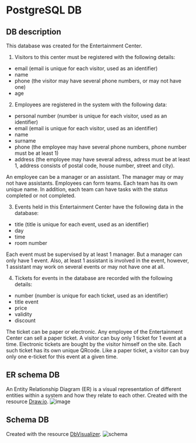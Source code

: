 # PostgreSQL DB
## DB description
This database was created for the Entertainment Center. 
1. Visitors to this center must be registered with the following details:
- email (email is unique for each visitor, used as an identifier)
- name 
- phone (the visitor may have several phone numbers, or may not have one)
- age
2. Employees are registered in the system with the following data:
- personal number (number is unique for each visitor, used as an identifier)
- email (email is unique for each visitor, used as an identifier)
- name
- surname
- phone (the employee may have several phone numbers, phone number must be at least 1)
- address (the employee may have several adress, adress must be at least 1, address consists of postal code, house number, street and city).

An employee can be a manager or an assistant. The manager may or may not have assistants. 
Employees can form teams. Each team has its own unique name. In addition, each team can have tasks with the status completed or not completed. 

3. Events held in this Entertainment Center have the following data in the database:
- title (title is unique for each event, used as an identifier)
- day
- time
- room number

Each event must be supervised by at least 1 manager. But a manager can only have 1 event. Also, at least 1 assistant is involved in the event, however, 1 assistant may work on several events or may not have one at all.

4. Tickets for events in the database are recorded with the following details:
- number (number is unique for each ticket, used as an identifier)
- title event
- price
- validity
- discount

The ticket can be paper or electronic. Any employee of the Entertainment Center can sell a paper ticket. A visitor can buy only 1 ticket for 1 event at a time. Electronic tickets are bought by the visitor himself on the site. Each such ticket has its own unique QRcode. Like a paper ticket, a visitor can buy only one e-ticket for this event at a given time. 
## ER schema DB
An Entity Relationship Diagram (ER) is a visual representation of different entities within a system and how they relate to each other. 
Created with the resource 
[Draw.io](https://app.diagrams.net/).
![image](https://user-images.githubusercontent.com/87754681/127347177-be9d4d35-69b9-49f1-9c8a-84861b9b1325.png)

## Schema DB
Created with the resource 
[DbVisualizer](https://www.dbvis.com/).
![schema](https://user-images.githubusercontent.com/87754681/126545129-1f18b1a3-c448-4fdc-925e-f750eb8b32ab.png)
